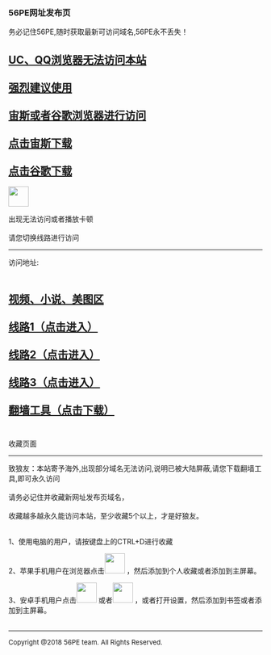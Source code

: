 

<!DOCTYPE html PUBLIC "-//WAPFORUM//DTD XHTML Mobile 1.0//EN" "http://www.wapforum.org/DTD/xhtml-mobile10.dtd">
<html xmlns="http://www.w3.org/1999/xhtml">
<head>
<meta http-equiv="Content-Type" content="text/html; charset=utf-8" />
<meta name="description" content="Mobile Porn Free - 56PE.com of free mobile porn videos for android, iphone, smartphones, ipad and tablet devices." />
<meta name="keywords" content="mobile porn free, free mobile porn, mobile porn videos" />
<meta name="viewport" content="width=device-width, initial-scale=1" />
<meta name="robots" content="index, follow" />
<meta name="RATING" content="RTA-5042-1996-1400-1577-RTA" />
<link href="favicon.ico" rel="shortcut icon" type="image/x-icon" />
</head>
<body>
<div class="red"><h3>56PE网址发布页</h3></div>
<div>务必记住56PE,随时获取最新可访问域名,56PE永不丢失！</div>
<div>
<h2>
<a href="https://goodzeus.com" target="_blank" >UC、QQ浏览器无法访问本站<br><br>强烈建议使用<br><br>宙斯或者谷歌浏览器进行访问
<br>
<br>
点击宙斯下载</a>
<br><br>
<a href="https://www.google.cn/chrome/">点击谷歌下载</a>
</h2>
	<img src="/images/spacer.gif" alt="" width="40" height="40" /> 
</div>


<div class="bookmark"><p>出现无法访问或者播放卡顿<br/><br/>请您切换线路进行访问</p>

<hr/></div>

<div></div>

<div><p>访问地址: <br/><br/>
<h2>
	<a href="give/4.html" target="_blank">视频、小说、美图区</a><br/><br/>
	<a href="give/1.html" target="_blank">线路1（点击进入）</a><br/><br/> 
	<a href="give/2.html" target="_blank">线路2（点击进入）</a><br/><br/> 
	<a href="give/3.html" target="_blank">线路3（点击进入）</a><br/><br/> 
	<a href="https://www.speedin.in" target="_blank">翻墙工具（点击下载）</a><br/><br/> 

</h2>
 </div>
 
 <div class="bookmark"><p>收藏页面</p><hr/></div>
致狼友：本站寄予海外,出现部分域名无法访问,说明已被大陆屏蔽,请您下载翻墙工具,即可永久访问<br/><br/> 请务必记住并收藏新网址发布页域名，<br/><br/> 
收藏越多越永久能访问本站，至少收藏5个以上，才是好狼友。<br/> <br/> 

1、使用电脑的用户，请按键盘上的CTRL+D进行收藏  <br/> 

2、苹果手机用户在浏览器点击<img src="images/ios_share.png" alt="" width="40" height="40" />  ，然后添加到个人收藏或者添加到主屏幕。 <br/> 

3、安卓手机用户点击<img src="images/android_share.png" alt="" width="40" height="40" /> 或者<img src="images/001.png" alt="" width="40" height="40" /> ，或者打开设置，然后添加到书签或者添加到主屏幕。 <br/> 
<br/> 
 
<div class="bookmark"><p></p><hr/></div>
<div style="font-size:small">Copyright @2018  56PE team. All Rights Reserved. </div>

</body>
</html>

